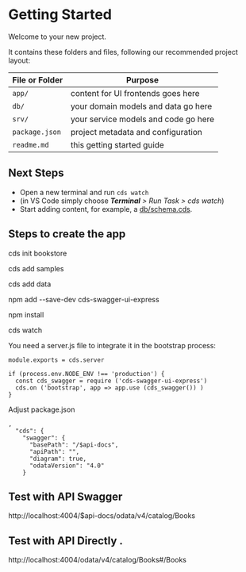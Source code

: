 # Getting Started

Welcome to your new project.

It contains these folders and files, following our recommended project layout:

File or Folder | Purpose
---------|----------
`app/` | content for UI frontends goes here
`db/` | your domain models and data go here
`srv/` | your service models and code go here
`package.json` | project metadata and configuration
`readme.md` | this getting started guide


## Next Steps

- Open a new terminal and run `cds watch` 
- (in VS Code simply choose _**Terminal** > Run Task > cds watch_)
- Start adding content, for example, a [db/schema.cds](db/schema.cds).


## Steps to create the app

cds init bookstore

cds add samples

cds add data

npm add --save-dev cds-swagger-ui-express

npm install

cds watch


You need a server.js file to integrate it in the bootstrap process:

```const cds = require ('@sap/cds')
module.exports = cds.server

if (process.env.NODE_ENV !== 'production') {
  const cds_swagger = require ('cds-swagger-ui-express')
  cds.on ('bootstrap', app => app.use (cds_swagger()) )
} 
```

Adjust package.json
```
,
  "cds": {
    "swagger": {
      "basePath": "/$api-docs", 
      "apiPath": "", 
      "diagram": true,
      "odataVersion": "4.0" 
    }
```


## Test with API Swagger 

http://localhost:4004/$api-docs/odata/v4/catalog/Books


## Test with API Directly .

http://localhost:4004/odata/v4/catalog/Books#/Books